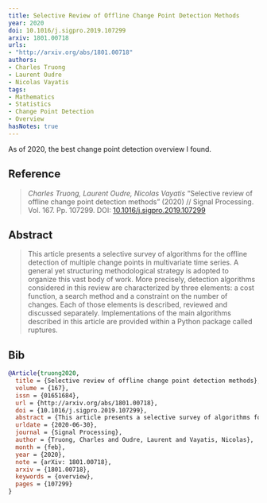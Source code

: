 ```yaml
---
title: Selective Review of Offline Change Point Detection Methods
year: 2020
doi: 10.1016/j.sigpro.2019.107299
arxiv: 1801.00718
urls:
- "http://arxiv.org/abs/1801.00718"
authors:
- Charles Truong
- Laurent Oudre
- Nicolas Vayatis
tags:
- Mathematics
- Statistics
- Change Point Detection
- Overview
hasNotes: true
---
```


As of 2020, the best change point detection overview I found.

## Reference

> <i>Charles Truong, Laurent Oudre, Nicolas Vayatis</i> “Selective review of offline change point detection methods” (2020) // Signal Processing. Vol.&nbsp;167. Pp.&nbsp;107299. DOI:&nbsp;<a href='https://doi.org/10.1016/j.sigpro.2019.107299'>10.1016/j.sigpro.2019.107299</a>

## Abstract

> This article presents a selective survey of algorithms for the offline detection of multiple change points in multivariate time series. A general yet structuring methodological strategy is adopted to organize this vast body of work. More precisely, detection algorithms considered in this review are characterized by three elements: a cost function, a search method and a constraint on the number of changes. Each of those elements is described, reviewed and discussed separately. Implementations of the main algorithms described in this article are provided within a Python package called ruptures.

## Bib

```bib
@Article{truong2020,
  title = {Selective review of offline change point detection methods},
  volume = {167},
  issn = {01651684},
  url = {http://arxiv.org/abs/1801.00718},
  doi = {10.1016/j.sigpro.2019.107299},
  abstract = {This article presents a selective survey of algorithms for the offline detection of multiple change points in multivariate time series. A general yet structuring methodological strategy is adopted to organize this vast body of work. More precisely, detection algorithms considered in this review are characterized by three elements: a cost function, a search method and a constraint on the number of changes. Each of those elements is described, reviewed and discussed separately. Implementations of the main algorithms described in this article are provided within a Python package called ruptures.},
  urldate = {2020-06-30},
  journal = {Signal Processing},
  author = {Truong, Charles and Oudre, Laurent and Vayatis, Nicolas},
  month = {feb},
  year = {2020},
  note = {arXiv: 1801.00718},
  arxiv = {1801.00718},
  keywords = {overview},
  pages = {107299}
}
```
